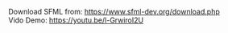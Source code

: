 Download SFML from: https://www.sfml-dev.org/download.php
<br />
Vido Demo: https://youtu.be/l-GrwiroI2U

